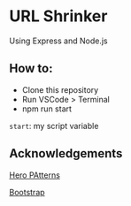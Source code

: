 # URL Shrinker

Using Express and Node.js

## How to:

* Clone this repository
* Run VSCode > Terminal
* npm run start

`start`: my script variable

## Acknowledgements
[Hero PAtterns](https://www.heropatterns.com/)

[Bootstrap](https://getbootstrap.com/)
